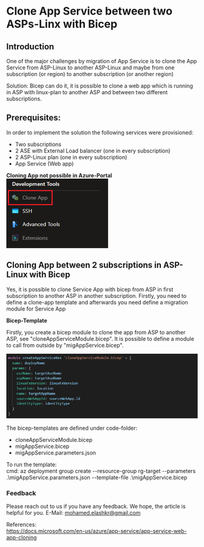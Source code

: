 # Clone App Service between two ASPs-Linx with Bicep

## Introduction
One of the major challenges by migration of App Service is to clone the App Service from ASP-Linux to another ASP-Linux 
and maybe from one subscription (or region) to another subscription (or another region)

Solution:  Bicep can do it, it is possible to clone a web app which is running in ASP with linux-plan to another ASP 
and between two different subscriptions.

## Prerequisites:  

In order to implement the solution the following services were provisioned:  
 - Two subscriptions
 - 2 ASE with External Load balancer (one in every subscription)
 - 2 ASP-Linux plan (one in every subscription)
 - App Service (Web app)

**Cloning App not possible in Azure-Portal**  
![alt text](https://github.com/melashkr/technical-articles/blob/main/bicep/clone-appService-aspLinux/images/cloning-app-not-possible-azure-portal.PNG "Cloning App Service in ASP-Linux")

## Cloning App between 2 subscriptions in ASP-Linux with Bicep
Yes, it is possible to clone Service App with bicep from ASP in first subscription to another ASP in another subscription. 
Firstly, you need to define a clone-app template and afterwards you need define a migration module for Service App

**Bicep-Template**

Firstly, you create a bicep module to clone the app from ASP to another ASP, see "cloneAppServiceModule.bicep". It is possible to define a module to call from outside by "migAppService.bicep".

![alt text](https://github.com/melashkr/technical-articles/blob/main/bicep/clone-appService-aspLinux/images/clone-app-module-bicep.PNG "Cloning App Service in ASP-Linux")

The bicep-templates are defined under code-folder:
 - cloneAppServiceModule.bicep
 - migAppService.bicep
 - migAppService.parameters.json

To run the template:  
cmd: az deployment group create  --resource-group rg-target  --parameters .\migAppService.parameters.json  --template-file .\migAppService.bicep

### Feedback  
Please reach out to us if you have any feedback. We hope, the article is helpful for you.
E-Mail: mohamed.elashkr@gmail.com

References:  
https://docs.microsoft.com/en-us/azure/app-service/app-service-web-app-cloning
